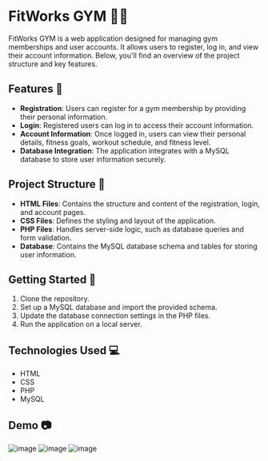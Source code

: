 # FitWorks GYM 🏋️‍♂️

FitWorks GYM is a web application designed for managing gym memberships and user accounts. It allows users to register, log in, and view their account information. Below, you'll find an overview of the project structure and key features.

## Features 🚀

- **Registration**: Users can register for a gym membership by providing their personal information.
- **Login**: Registered users can log in to access their account information.
- **Account Information**: Once logged in, users can view their personal details, fitness goals, workout schedule, and fitness level.
- **Database Integration**: The application integrates with a MySQL database to store user information securely.

## Project Structure 📂

- **HTML Files**: Contains the structure and content of the registration, login, and account pages.
- **CSS Files**: Defines the styling and layout of the application.
- **PHP Files**: Handles server-side logic, such as database queries and form validation.
- **Database**: Contains the MySQL database schema and tables for storing user information.

## Getting Started 🏁

1. Clone the repository.
2. Set up a MySQL database and import the provided schema.
3. Update the database connection settings in the PHP files.
4. Run the application on a local server.

## Technologies Used 💻

- HTML
- CSS
- PHP
- MySQL

## Demo 📷

![image](https://github.com/LucyZachos/fitworks/assets/90052665/193770c5-33b2-45a9-baa3-ba83773665ec)
![image](https://github.com/LucyZachos/fitworks/assets/90052665/b8d5c725-c6d1-4243-a65d-a447c0e99474)
![image](https://github.com/LucyZachos/fitworks/assets/90052665/fed45931-b859-4819-84a9-3da3ee1be786)


